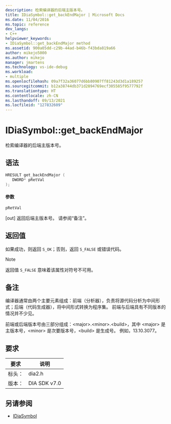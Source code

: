 ```yaml
---
description: 检索编译器的后端主版本号。
title: IDiaSymbol::get_backEndMajor | Microsoft Docs
ms.date: 11/04/2016
ms.topic: reference
dev_langs:
- C++
helpviewer_keywords:
- IDiaSymbol::get_backEndMajor method
ms.assetid: 900a05dd-c29b-44ad-b46b-f43bda819a66
author: mikejo5000
ms.author: mikejo
manager: jmartens
ms.technology: vs-ide-debug
ms.workload:
- multiple
ms.openlocfilehash: 09a7f32a36077d6bb80907ff81243d3d1a189257
ms.sourcegitcommit: b12a38744db371d2894769ecf305585f9577792f
ms.translationtype: HT
ms.contentlocale: zh-CN
ms.lasthandoff: 09/13/2021
ms.locfileid: "127832609"
---
```

# <a name="idiasymbolget_backendmajor"></a>IDiaSymbol::get_backEndMajor
检索编译器的后端主版本号。

## <a name="syntax"></a>语法

```C++
HRESULT get_backEndMajor ( 
   DWORD* pRetVal
);
```

#### <a name="parameters"></a>参数
 `pRetVal`

[out] 返回后端主版本号。 请参阅“备注”。

## <a name="return-value"></a>返回值
 如果成功，则返回 `S_OK`；否则，返回 `S_FALSE` 或错误代码。

> [!NOTE]
> 返回值 `S_FALSE` 意味着该属性对符号不可用。

## <a name="remarks"></a>备注
 编译器通常由两个主要元素组成：前端（分析器），负责将源代码分析为中间形式；后端（代码生成器），将中间形式转换为程序集。 前端与后端具有不同版本的情况并不少见。

 前端或后端版本号由三部分组成：\<major>.\<minor>.\<build>，其中 \<major> 是主版本号，\<minor> 是次要版本号，\<build> 是生成号。 例如，13.10.3077。

## <a name="requirements"></a>要求

|要求|说明|
|-----------------|-----------------|
|标头：|dia2.h|
|版本：|DIA SDK v7.0|

## <a name="see-also"></a>另请参阅
- [IDiaSymbol](../../debugger/debug-interface-access/idiasymbol.md)
